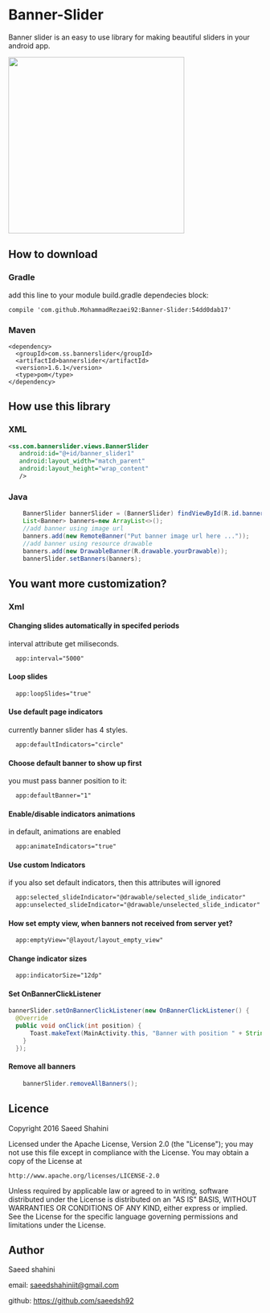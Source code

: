 # Banner-Slider
Banner slider is an easy to use library for making beautiful sliders in your android app.

<img src="https://github.com/saeedsh92/Banner-Slider/blob/master/Screenshot_1481531647.png?raw=true" width="350">


## How to download
### Gradle
add this line to your module build.gradle dependecies block:

    compile 'com.github.MohammadRezaei92:Banner-Slider:54dd0dab17'
    
### Maven

    <dependency>
      <groupId>com.ss.bannerslider</groupId>
      <artifactId>bannerslider</artifactId>
      <version>1.6.1</version>
      <type>pom</type>
    </dependency>

## How use this library
### XML

```xml
<ss.com.bannerslider.views.BannerSlider
   android:id="@+id/banner_slider1"
   android:layout_width="match_parent"
   android:layout_height="wrap_content"
   />
```

### Java
```java
    BannerSlider bannerSlider = (BannerSlider) findViewById(R.id.banner_slider1);
    List<Banner> banners=new ArrayList<>();
    //add banner using image url
    banners.add(new RemoteBanner("Put banner image url here ..."));
    //add banner using resource drawable
    banners.add(new DrawableBanner(R.drawable.yourDrawable));
    bannerSlider.setBanners(banners);
```

## You want more customization?
### Xml
#### Changing slides automatically in specifed periods
interval attribute get miliseconds.
```xml
  app:interval="5000"
```


#### Loop slides
```xml
  app:loopSlides="true"
```


#### Use default page indicators
currently banner slider has 4 styles.
```xml
  app:defaultIndicators="circle"
```


#### Choose default banner to show up first
you must pass banner position to it:
```xml
  app:defaultBanner="1"
```


#### Enable/disable indicators animations
in default, animations are enabled
```xml
  app:animateIndicators="true"
```


#### Use custom Indicators
if you also set default indicators, then this attributes will ignored
```xml
  app:selected_slideIndicator="@drawable/selected_slide_indicator"
  app:unselected_slideIndicator="@drawable/unselected_slide_indicator"
```


#### How set empty view, when banners not received from server yet?
```xml
  app:emptyView="@layout/layout_empty_view"
```


#### Change indicator sizes
```xml
  app:indicatorSize="12dp"
```


#### Set OnBannerClickListener
```java
bannerSlider.setOnBannerClickListener(new OnBannerClickListener() {
  @Override
  public void onClick(int position) {
      Toast.makeText(MainActivity.this, "Banner with position " + String.valueOf(position) + " clicked!", Toast.LENGTH_SHORT).show();
    }
  });
```
#### Remove all banners
```java
    bannerSlider.removeAllBanners();
```
## Licence
Copyright 2016 Saeed Shahini

Licensed under the Apache License, Version 2.0 (the "License");
you may not use this file except in compliance with the License.
You may obtain a copy of the License at

    http://www.apache.org/licenses/LICENSE-2.0

Unless required by applicable law or agreed to in writing, software
distributed under the License is distributed on an "AS IS" BASIS,
WITHOUT WARRANTIES OR CONDITIONS OF ANY KIND, either express or implied.
See the License for the specific language governing permissions and
limitations under the License.

## Author
Saeed shahini

email: saeedshahiniit@gmail.com

github: https://github.com/saeedsh92

